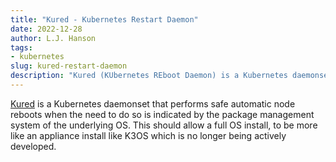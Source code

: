 ```yaml
---
title: "Kured - Kubernetes Restart Daemon"
date: 2022-12-28
author: L.J. Hanson
tags:
- kubernetes
slug: kured-restart-daemon
description: "Kured (KUbernetes REboot Daemon) is a Kubernetes daemonset that performs safe automatic node reboots when the need to do so is indicated by the package management system of the underlying OS."
---
```


[Kured](https://github.com/kubereboot/kured) is a Kubernetes daemonset that performs safe automatic node reboots when the need to do so is indicated by the package management system of the underlying OS.
This should allow a full OS install, to be more like an appliance install like K3OS which is no longer being actively developed.
